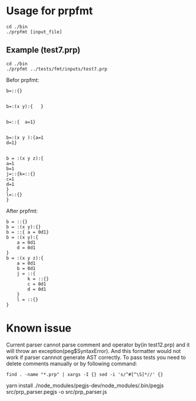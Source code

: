 # Usage for prpfmt
	cd ./bin
    ./prpfmt [input_file]
    
## Example (test7.prp)

	cd ./bin
    ./prpfmt ../tests/fmt/inputs/test7.prp
    
Befor prpfmt:

    b=::{}
    
    
    b=:(x y):{   }
    
    
    b=::{  a=1}
    
    
    b=:(x y ):{a=1
    d=1}
    
    
    b = :(x y z):{
    a=1
    b=1
    j=::{k=::{}
    c=1
    d=1
    }
    l=::{}
    }




After prpfmt:

    b = ::{}
    b = :(x y):{}
    b = ::{ a = 0d1}
    b = :(x y):{
    	a = 0d1
        d = 0d1
    }
    b = :(x y z):{
    	a = 0d1
        b = 0d1
        j = ::{
        	k = ::{}
            c = 0d1
            d = 0d1
        }
    	l = ::{}
    }



# Known issue
Current parser cannot parse comment and operator by(in test12.prp) and it will throw an exception(peg\$SyntaxError). And this formatter would not work if parser cannnot generate AST correctly. To pass tests you need to delete comments manually or by following command:

	find . -name "*.prp" | xargs -I {} sed -i 's/^#[^\S]*//' {}


yarn install
./node_modules/pegjs-dev/node_modules/.bin/pegjs src/prp_parser.pegjs -o src/prp_parser.js 

